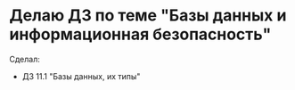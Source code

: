 # Делаю ДЗ по теме "Базы данных и информационная безопасность"

Сделал:

* ДЗ 11.1 "Базы данных, их типы"
